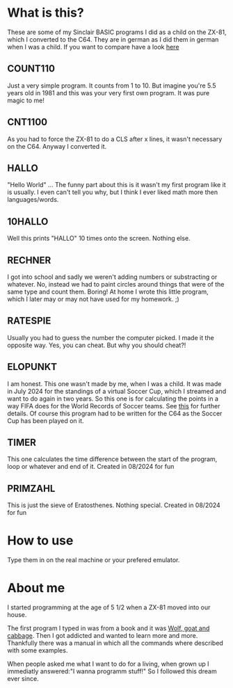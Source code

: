 # What is this?
These are some of my Sinclair BASIC programs I did as a child on the ZX-81, which I converted to the C64. They are in german as I did them in german when I was a child. If you want to compare have a look [here](https://github.com/SJakubinek/ZX-81-BASIC-Programs)

## COUNT110
Just a very simple program. It counts from 1 to 10. But imagine you're 5.5 years old in 1981 and this was your very first own program. It was pure magic to me!

## CNT1100
As you had to force the ZX-81 to do a CLS after x lines, it wasn't necessary on the C64. Anyway I converted it.

## HALLO
"Hello World" ... The funny part about this is it wasn't my first program like it is usually. I even can't tell you why, but I think I ever liked math more then languages/words.

## 10HALLO
Well this prints "HALLO" 10 times onto the screen. Nothing else.

## RECHNER
I got into school and sadly we weren't adding numbers or substracting or whatever. No, instead we had to paint circles around things that were of the same type and count them. Boring! At home I wrote this little program, which I later may or may not have used for my homework. ;)

## RATESPIE
Usually you had to guess the number the computer picked. I made it the opposite way. Yes, you can cheat. But why you should cheat?!

## ELOPUNKT
I am honest. This one wasn't made by me, when I was a child. It was made in July 2024 for the standings of a virtual Soccer Cup, which I streamed and want to do again in two years. So this one is for calculating the points in a way FIFA does for the World Records of Soccer teams. See [this](https://en.wikipedia.org/wiki/FIFA_Men%27s_World_Ranking#Calculation_method) for further details. Of course this program had to be written for the C64 as the Soccer Cup has been played on it.

## TIMER
This one calculates the time difference between the start of the program, loop or whatever and end of it.
Created in 08/2024 for fun

## PRIMZAHL
This is just the sieve of Eratosthenes. Nothing special.
Created in 08/2024 for fun

# How to use
Type them in on the real machine or your prefered emulator.

# About me
I started programming at the age of 5 1/2 when a ZX-81 moved into our house.

The first program I typed in was from a book and it was [Wolf, goat and cabbage](https://en.wikipedia.org/wiki/Wolf,_goat_and_cabbage_problem). Then I got addicted and wanted to learn more and more. Thankfully there was a manual in which all the commands where described with some examples.

When people asked me what I want to do for a living, when grown up I immediatly answered:"I wanna programm stuff!" So I followed this dream ever since.
